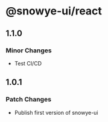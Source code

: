 # @snowye-ui/react

## 1.1.0

### Minor Changes

- Test CI/CD

## 1.0.1

### Patch Changes

- Publish first version of snowye-ui
